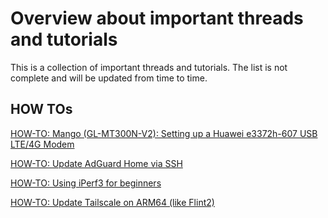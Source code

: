 # Overview about important threads and tutorials

This is a collection of important threads and tutorials. The list is not complete and will be updated from time to time.

## HOW TOs

[HOW-TO: Mango (GL-MT300N-V2): Setting up a Huawei e3372h-607 USB LTE/4G Modem](https://forum.gl-inet.com/t/how-to-mango-gl-mt300n-v2-setting-up-a-huawei-e3372h-607-usb-lte-4g-modem/37481)

[HOW-TO: Update AdGuard Home via SSH](https://forum.gl-inet.com/t/adguard-home-upgrade/29205/6)

[HOW-TO: Using iPerf3 for beginners](https://forum.gl-inet.com/t/iperf3-for-beginners/34984/2)

[HOW-TO: Update Tailscale on ARM64 (like Flint2)](https://forum.gl-inet.com/t/how-to-update-tailscale-on-arm64-f-e-flint2/37582)
